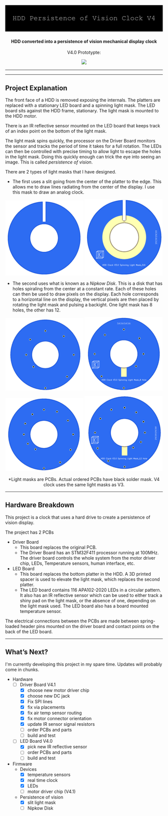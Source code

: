 <img src="Images/banner.png">
<!--maybe add some badges here?-->

#### <p align="center">HDD converted into a persistence of vision mechanical display clock<p>

<p align="center">V4.0 Prototypte:<p>

<!--gif of the protytpe-->
   <p align="center" >
<img src="https://github.com/TickingClocks/HDD-Persistence-of-Vision-Clock_V4/blob/main/Images/Prototype%20gif1.gif" height:"400">
      </p>

---
---

## Project Explanation
The front face of a HDD is removed exposing the internals. The platters are replaced with a stationary LED board and a spinning light mask. The LED board sits against the HDD frame, stationary. The light mask is mounted to the HDD motor.

There is an IR reflective sensor mounted on the LED board that keeps track of an index point on the bottom of the light mask.

The light mask spins quickly, the processor on the Driver Board monitors the sensor and tracks the period of time it takes for a full rotation. The LEDs can then be controlled with precise timing to allow light to escape the holes in the light mask. Doing this quickly enough can trick the eye into seeing an image. This is called _persistence of vision_.

There are 2 types of light masks that I have designed. 
* The first uses a slit going from the center of the platter to the edge. This allows me to draw lines radiating from the center of the display. I use this mask to draw an analog clock.
<p align="center">
   <img src="https://github.com/TickingClocks/HDD-Persistence-of-Vision-Clock_V4/blob/main/Images/slit%20mask_front.png" width="250"> <img src="https://github.com/TickingClocks/HDD-Persistence-of-Vision-Clock_V4/blob/main/Images/slit%20mask_back.png" width="250">
</p>

* The second uses what is known as a _Nipkow Disk_. This is a disk that has holes spiraling from the center at a constant rate. Each of these holes can then be used to draw pixels on the display. Each hole corresponds to a horizontal line on the display, the vertical pixels are then placed by rotating the light mask and pulsing a backight. One light mask has 8 holes, the other has 12.
<p align="center">
   <img src="https://github.com/TickingClocks/HDD-Persistence-of-Vision-Clock_V4/blob/main/Images/8%20hole%20nipkow%20mask_front.png" width="250"> <img src="https://github.com/TickingClocks/HDD-Persistence-of-Vision-Clock_V4/blob/main/Images/8%20hole%20nipkow%20mask_back.png" width="250">
</p>
<p align="center">
   <img src="https://github.com/TickingClocks/HDD-Persistence-of-Vision-Clock_V4/blob/main/Images/12%20hole%20nipkow%20mask_front.png" width="250"> <img src="https://github.com/TickingClocks/HDD-Persistence-of-Vision-Clock_V4/blob/main/Images/12%20hole%20nipkow%20mask_back.png" width="250">
</p>
<p align="center">*Light masks are PCBs. Actual ordered PCBs have black solder mask. V4 clock uses the same light masks as V3.</p>
<!--add reference image-->

---

## Hardware Breakdown
This project is a clock that uses a hard drive to create a persistence of vision display.

The project has 2 PCBs
* Driver Board
    * This board replaces the original PCB.
    * The Driver Board has an STM32F411 processor running at 100MHz. The driver board controls the whole system from the motor driver chip, LEDs, Temperature sensors, human interface, etc.
* LED Board
    * This board replaces the bottom platter in the HDD. A 3D printed spacer is used to elevate the light mask, which replaces the second platter.
    * The LED board contains 116 APA102-2020 LEDs in a circular pattern. It also has an IR reflective sensor which can be used to either track a shiny pad on the light mask, or the absence of one, depending on the light mask used. The LED board also has a board mounted temperature sensor.

The electrical connections between the PCBs are made between spring-loaded header pins mounted on the driver board and contact points on the back of the LED board.

---

## What’s Next?
I'm currently developing this project in my spare time. Updates will probably come in chunks.

* Hardware
    * [ ] Driver Board V4.1
        * [x] choose new motor driver chip
        * [x] choose new DC jack
        * [x] Fix SPI lines
        * [x] fix via placements
        * [x] fix air temp sensor routing
        * [x] fix motor connector orientation
        * [x] update IR sensor signal resistors
        * [ ] order PCBs and parts
        * [ ] build and test
    * [ ] LED Board V4.0
        * [x] pick new IR reflective sensor
        * [ ] order PCBs and parts
        * [ ] build and test

* Firmware
    * Devices
        * [x] temperature sensors
        * [x] real time clock
        * [x] LEDs
        * [ ] motor driver chip (V4.1)
    * Persistence of vision
        * [x] slit light mask
        * [ ] Nipkow Disk

